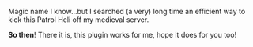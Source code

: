 Magic name I know...but I searched (a very) long time an efficient way to kick this Patrol Heli off my medieval server.

**So then**! There it is, this plugin works for me, hope it does for you too!